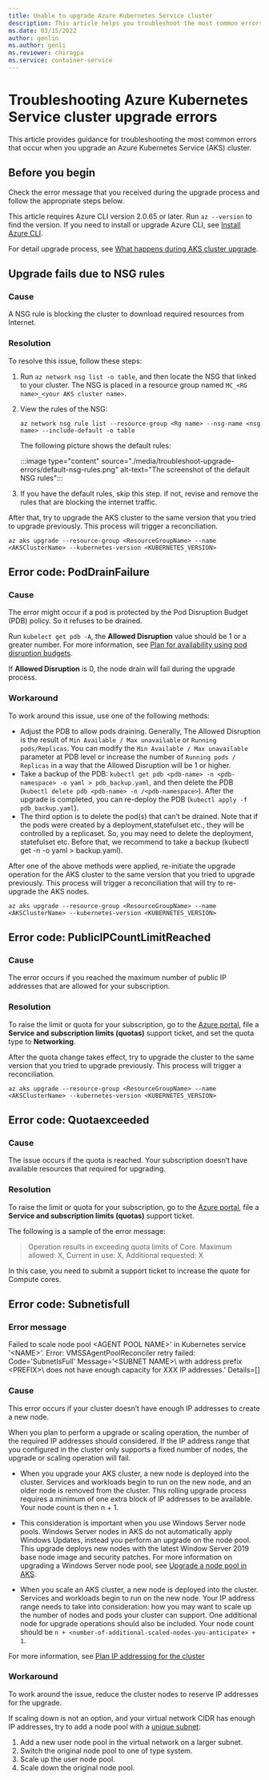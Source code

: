 ```yaml
---
title: Unable to upgrade Azure Kubernetes Service cluster
description: This article helps you troubleshoot the most common errors when you upgrade an Azure Kubernetes Service cluster.
ms.date: 03/15/2022
author: genlin
ms.author: genli
ms.reviewer: chiragpa
ms.service: container-service
---
```

# Troubleshooting Azure Kubernetes Service cluster upgrade errors

This article provides guidance for troubleshooting the most common errors that occur when you upgrade an Azure Kubernetes Service (AKS) cluster.

## Before you begin

Check the error message that you received during the upgrade process and follow the appropriate steps below.

This article requires Azure CLI version 2.0.65 or later. Run `az --version` to find the version. If you need to install or upgrade Azure CLI, see [Install Azure CLI](/cli/azure/install-azure-cli).

For detail upgrade process, see [What happens during AKS cluster upgrade](/azure/aks/upgrade-cluster#upgrade-an-aks-cluster).

## Upgrade fails due to NSG rules

### Cause

A NSG rule is blocking the cluster to download required resources from Internet.

### Resolution

To resolve this issue, follow these steps:

1. Run `az network nsg list -o table`, and then locate the NSG that linked to your cluster. The NSG is placed in a resource group named `MC_<RG name>_<your AKS cluster name>`.

1. View the rules of the NSG:

    ```
    az network nsg rule list --resource-group <Rg name> --nsg-name <nsg name> --include-default -o table
    ```
    The following picture shows the default rules:

    :::image type="content" source="./media/troubleshoot-upgrade-errors/default-nsg-rules.png" alt-text="The screenshot of the default NSG rules":::

1. If you have the default rules, skip this step. if not, revise and remove the rules that are blocking the internet traffic.

After that, try to upgrade the AKS cluster to the same version that you tried to upgrade previously. This process will trigger a reconciliation.

```
az aks upgrade --resource-group <ResourceGroupName> --name <AKSClusterName> --kubernetes-version <KUBERNETES_VERSION>
```

## Error code: PodDrainFailure

### Cause

The error might occur if a pod is protected by the Pod Disruption Budget (PDB) policy. So it refuses to be drained.

Run `kubelect get pdb -A`, the **Allowed Disruption** value should be 1 or a greater number. For more information, see [Plan for availability using pod disruption budgets](/azure/aks/operator-best-practices-scheduler#plan-for-availability-using-pod-disruption-budgets).

If **Allowed Disruption** is 0, the node drain will fail during the upgrade process.

### Workaround

 To work around this issue, use one of the following methods:

- Adjust the PDB to allow pods draining. Generally, The Allowed Disruption is the result of `Min Available / Max unavailable` or `Running pods/Replicas`. You can modify the `Min Available / Max unavailable` parameter at PDB level or increase the number of `Running pods / Replicas` in a way that the Allowed Disruption will be 1 or higher.
- Take a backup of the PDB: `kubectl get pdb <pdb-name> -n <pdb-namespace> -o yaml > pdb_backup.yaml`, and then delete the PDB (`kubectl delete pdb <pdb-name> -n /<pdb-namespace>`). After the upgrade is completed, you can re-deploy the PDB (`kubectl apply -f pdb_backup.yaml`).
- The third option is to delete the pod(s) that can’t be drained. Note that if the pods were created by a deployment,statefulset etc., they will be controlled by a replicaset. So, you may need to delete the deployment, statefulset etc. Before that, we recommend to take a backup (kubectl get <kubernetes-object> <name> -n <namespace> -o yaml > backup.yaml).

After one of the above methods were applied, re-initiate the upgrade operation for the AKS cluster to the same version that you tried to upgrade previously. This process will trigger a reconciliation that will try to re-upgrade the AKS nodes.

```
az aks upgrade --resource-group <ResourceGroupName> --name <AKSClusterName> --kubernetes-version <KUBERNETES_VERSION>
```

## Error code: PublicIPCountLimitReached

### Cause

The error occurs if you reached the maximum number of public IP addresses that are allowed for your subscription.

### Resolution

To raise the limit or quota for your subscription, go to the [Azure portal]( https://portal.azure.com/#blade/Microsoft_Azure_Support/HelpAndSupportBlade/newsupportrequest), file a **Service and subscription limits (quotas)** support ticket, and set the quota type to **Networking**.

After the quota change takes effect, try to upgrade the cluster to the same version that you tried to upgrade previously. This process will trigger a reconciliation.

```
az aks upgrade --resource-group <ResourceGroupName> --name <AKSClusterName> --kubernetes-version <KUBERNETES_VERSION>
```
## Error code: Quotaexceeded

### Cause

The issue occurs if the quota is reached. Your subscription doesn’t have available resources that required for upgrading.

### Resolution

To raise the limit or quota for your subscription, go to the [Azure portal]( https://portal.azure.com/#blade/Microsoft_Azure_Support/HelpAndSupportBlade/newsupportrequest), file a **Service and subscription limits (quotas)** support ticket.

The following is a sample of the error message:

>Operation results in exceeding quota limits of Core. Maximum allowed: X, Current in use: X, Additional requested: X

In this case, you need to submit a support ticket to increase the quote for Compute cores.

## Error code: Subnetisfull

### Error message

Failed to scale node pool \<AGENT POOL NAME>\' in Kubernetes service '\<NAME>\'. Error: VMSSAgentPoolReconciler retry failed: Code='SubnetIsFull' Message=’\<SUBNET NAME>\ with address prefix \<PREFIX>\ does not have enough capacity for XXX IP addresses.' Details=[]

### Cause

This error occurs if your cluster doesn’t have enough IP addresses to create a new node.

When you plan to perform a upgrade or scaling operation, the number of the required IP addresses should considered. If the IP address range that you configured in the cluster only supports a fixed number of nodes, the upgrade or scaling operation will fail.

- When you upgrade your AKS cluster, a new node is deployed into the cluster. Services and workloads begin to run on the new node, and an older node is removed from the cluster. This rolling upgrade process requires a minimum of one extra block of IP addresses to be available. Your node count is then n + 1.

- This consideration is important when you use Windows Server node pools. Windows Server nodes in AKS do not automatically apply Windows Updates, instead you perform an upgrade on the node pool. This upgrade deploys new nodes with the latest Window Server 2019 base node image and security patches. For more information on upgrading a Windows Server node pool, see [Upgrade a node pool in AKS](/azure/aks/use-multiple-node-pools#upgrade-a-node-pool).

- When you scale an AKS cluster, a new node is deployed into the cluster. Services and workloads begin to run on the new node. Your IP address range needs to take into consideration: how you may want to scale up the number of nodes and pods your cluster can support. One additional node for upgrade operations should also be included. Your node count should be `n + <number-of-additional-scaled-nodes-you-anticipate> + 1`.

For more information, see [Plan IP addressing for the cluster](/azure/aks/configure-azure-cni#plan-ip-addressing-for-your-)

### Workaround

To work around the issue, reduce the cluster nodes to reserve IP addresses for the upgrade.

If scaling down is not an option, and your virtual network CIDR has enough IP addresses, try to add a node pool with a [unique subnet](/azure/aks/use-multiple-node-pools#add-a-node-pool-with-a-unique-subnet-preview):

1. Add a new user node pool in the virtual network on a larger subnet.
1. Switch the original node pool to one of type system.
1. Scale up the user node pool.
1. Scale down the original node pool.
